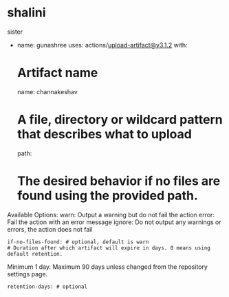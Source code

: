 # shalini
sister
- name: gunashree
  uses: actions/upload-artifact@v3.1.2
  with:
    # Artifact name
    name: channakeshav
    # A file, directory or wildcard pattern that describes what to upload
    path: 
    # The desired behavior if no files are found using the provided path.
Available Options:
  warn: Output a warning but do not fail the action
  error: Fail the action with an error message
  ignore: Do not output any warnings or errors, the action does not fail

    if-no-files-found: # optional, default is warn
    # Duration after which artifact will expire in days. 0 means using default retention.
Minimum 1 day. Maximum 90 days unless changed from the repository settings page.

    retention-days: # optional
